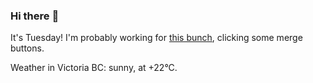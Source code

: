 ### Hi there :wave:

It's Tuesday! I'm probably working for [this bunch](https://github.com/kohofinancial), clicking some merge buttons.

Weather in Victoria BC: sunny, at +22°C.
